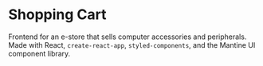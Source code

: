 # Shopping Cart

Frontend for an e-store that sells computer accessories and peripherals.  
Made with React, `create-react-app`, `styled-components`, and the Mantine UI component library.

